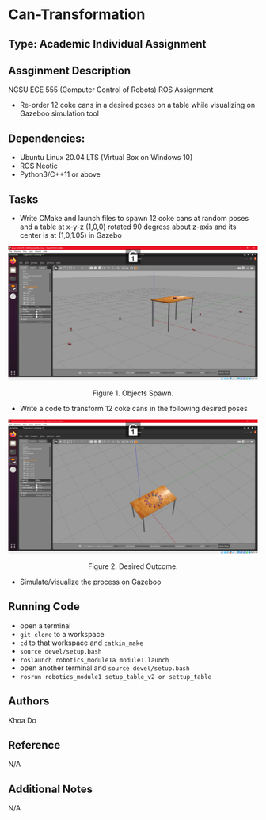 # Can-Transformation

## Type: Academic Individual Assignment

## Assginment Description
NCSU ECE 555 (Computer Control of Robots) ROS Assignment
  - Re-order 12 coke cans in a desired poses on a table while visualizing on Gazeboo simulation tool

## Dependencies:
  - Ubuntu Linux 20.04 LTS (Virtual Box on Windows 10)
  - ROS Neotic 
  - Python3/C++11 or above
  
## Tasks
  - Write CMake and launch files to spawn 12 coke cans at random poses and a table at x-y-z (1,0,0) rotated 90 degress about z-axis and its center is at (1,0,1.05) in Gazebo

![ase1997](https://github.com/ase1997/Can-Transformation/blob/main/random_cans.png)
<p align="center">
Figure 1. Objects Spawn.
</p>

  - Write a code to transform 12 coke cans in the following desired poses
  
![ase1997](https://github.com/ase1997/Can-Transformation/blob/main/ordered_cans.png)
<p align="center">
Figure 2. Desired Outcome.
</p>

  - Simulate/visualize the process on Gazeboo

## Running Code
  - open a terminal
  - `git clone` to a workspace
  - `cd` to that workspace and `catkin_make`
  - `source devel/setup.bash`
  - `roslaunch robotics_module1a module1.launch`
  - open another terminal and `source devel/setup.bash`
  - `rosrun robotics_module1 setup_table_v2 or settup_table`

## Authors
Khoa Do

## Reference
N/A

## Additional Notes
N/A
